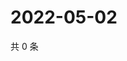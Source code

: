 # 2022-05-02

共 0 条

<!-- BEGIN WEIBO -->
<!-- 最后更新时间 Mon May 02 2022 01:18:13 GMT+0800 (China Standard Time) -->

<!-- END WEIBO -->
